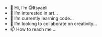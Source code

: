 - 👋 Hi, I’m @Itsyaeli
- 👀 I’m interested in art...
- 🌱 I’m currently learning code...
- 💞️ I’m looking to collaborate on creativity...
- 📫 How to reach me ...

<!---
Itsyaeli/Itsyaeli is a ✨ special ✨ repository because its `README.md` (this file) appears on your GitHub profile.
You can click the Preview link to take a look at your changes.
--->
